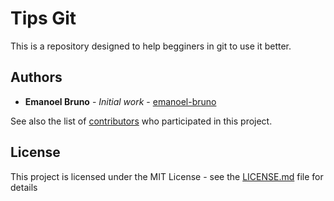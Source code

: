 # Tips Git

This is a repository designed to help begginers in git to use it better. 

## Authors

* **Emanoel Bruno** - *Initial work* - [emanoel-bruno](https://github.com/emanoel-bruno)

See also the list of [contributors](https://github.com/emanoel-bruno/Tips-Git/contributors) who participated in this project.

## License

This project is licensed under the MIT License - see the [LICENSE.md](LICENSE.md) file for details
